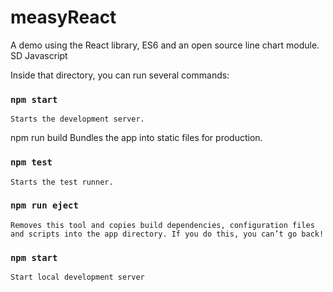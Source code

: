 # measyReact
A demo using the React library, ES6 and an open source line chart module. SD Javascript 

Inside that directory, you can run several commands:

### `npm start`
    Starts the development server.

  npm run build
    Bundles the app into static files for production.

### `npm test`
    Starts the test runner.

### `npm run eject`
    Removes this tool and copies build dependencies, configuration files
    and scripts into the app directory. If you do this, you can’t go back!

### `npm start`
	Start local development server